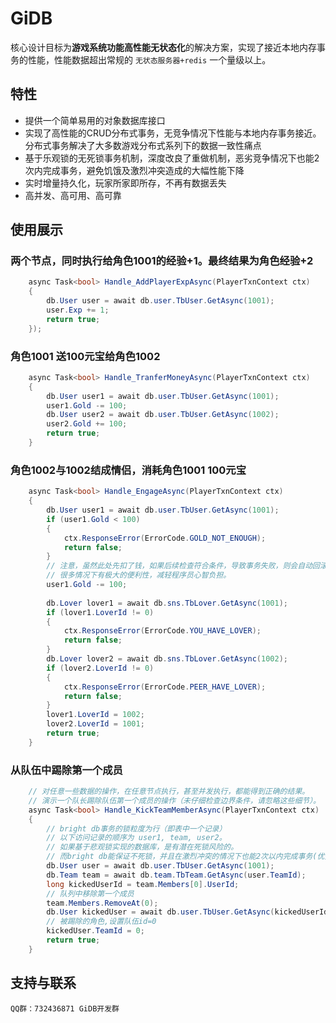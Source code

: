 # GiDB

核心设计目标为**游戏系统功能高性能无状态化**的解决方案，实现了接近本地内存事务的性能，性能数据超出常规的 `无状态服务器+redis` 一个量级以上。

## 特性

- 提供一个简单易用的对象数据库接口
- 实现了高性能的CRUD分布式事务，无竞争情况下性能与本地内存事务接近。分布式事务解决了大多数游戏分布式系列下的数据一致性痛点
- 基于乐观锁的无死锁事务机制，深度改良了重做机制，恶劣竞争情况下也能2次内完成事务，避免饥饿及激烈冲突造成的大幅性能下降
- 实时增量持久化，玩家所家即所存，不再有数据丢失
- 高并发、高可用、高可靠

## 使用展示

### 两个节点，同时执行给角色1001的经验+1。最终结果为角色经验+2

```c#
    async Task<bool> Handle_AddPlayerExpAsync(PlayerTxnContext ctx)
    {
        db.User user = await db.user.TbUser.GetAsync(1001);
        user.Exp += 1;
        return true;
    });
```


### 角色1001 送100元宝给角色1002

```c#
    async Task<bool> Handle_TranferMoneyAsync(PlayerTxnContext ctx)
    {
        db.User user1 = await db.user.TbUser.GetAsync(1001);
        user1.Gold -= 100;
        db.User user2 = await db.user.TbUser.GetAsync(1002);
        user2.Gold += 100;
        return true;
    }
```

### 角色1002与1002结成情侣，消耗角色1001 100元宝


```c#
    async Task<bool> Handle_EngageAsync(PlayerTxnContext ctx)
    {
        db.User user1 = await db.user.TbUser.GetAsync(1001);
        if (user1.Gold < 100)
        {
            ctx.ResponseError(ErrorCode.GOLD_NOT_ENOUGH);
            return false;
        }
        // 注意，虽然此处先扣了钱，如果后续检查符合条件，导致事务失败，则会自动回滚。
        // 很多情况下有极大的便利性，减轻程序员心智负担。
        user1.Gold -= 100;
        
        db.Lover lover1 = await db.sns.TbLover.GetAsync(1001);
        if (lover1.LoverId != 0)
        {
            ctx.ResponseError(ErrorCode.YOU_HAVE_LOVER);
            return false;
        }
        db.Lover lover2 = await db.sns.TbLover.GetAsync(1002);
        if (lover2.LoverId != 0)
        {            
            ctx.ResponseError(ErrorCode.PEER_HAVE_LOVER);
            return false;
        }
        lover1.LoverId = 1002;
        lover2.LoverId = 1001;
        return true;
    }
```

### 从队伍中踢除第一个成员

```c#
    // 对任意一些数据的操作，在任意节点执行，甚至并发执行，都能得到正确的结果。
    // 演示一个队长踢除队伍第一个成员的操作（未仔细检查边界条件，请忽略这些细节）。
    async Task<bool> Handle_KickTeamMemberAsync(PlayerTxnContext ctx)
    {
        // bright db事务的锁粒度为行（即表中一个记录）
        // 以下访问记录的顺序为 user1, team, user2。
        // 如果基于悲观锁实现的数据库，是有潜在死锁风险的。
        // 而bright db能保证不死锁，并且在激烈冲突的情况下也能2次以内完成事务(优秀!!!!!!)
        db.User user = await db.user.TbUser.GetAsync(1001);
        db.Team team = await db.team.TbTeam.GetAsync(user.TeamId);
        long kickedUserId = team.Members[0].UserId;
        // 队列中移除第一个成员
        team.Members.RemoveAt(0);
        db.User kickedUser = await db.user.TbUser.GetAsync(kickedUserId);
        // 被踢除的角色,设置队伍id=0
        kickedUser.TeamId = 0;
        return true;
    }
```



## 支持与联系
    
    QQ群：732436871 GiDB开发群

